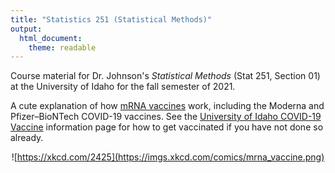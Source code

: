 ```yaml
---
title: "Statistics 251 (Statistical Methods)"
output: 
  html_document: 
    theme: readable
---
```


Course material for Dr. Johnson's *Statistical Methods* (Stat 251, Section 01) at the University of Idaho for the fall semester of 2021.

A cute explanation of how [mRNA vaccines](https://en.wikipedia.org/wiki/RNA_vaccine) work, including the Moderna and Pfizer–BioNTech COVID-19 vaccines. See the [University of Idaho COVID-19 Vaccine](https://www.uidaho.edu/vandal-health-clinic/coronavirus/vaccine) information page for how to get vaccinated if you have not done so already. 

<center>

![https://xkcd.com/2425](https://imgs.xkcd.com/comics/mrna_vaccine.png)

</center>

<!-- ![https://xkcd.com/59](http://imgs.xkcd.com/comics/graduation.jpg) -->
<!-- ![https://xkcd.com/314](http://imgs.xkcd.com/comics/dating_pools.png) -->
<!-- ![https://xkcd.com/539](https://imgs.xkcd.com/comics/boyfriend.png) -->
<!-- ![https://xkcd.com/552](http://imgs.xkcd.com/comics/correlation.png) -->
<!-- ![https://xkcd.com/557](http://imgs.xkcd.com/comics/students.png) -->
<!-- ![https://xkcd.com/688](https://imgs.xkcd.com/comics/self_description.png) -->
<!-- ![https://xkcd.com/833](https://imgs.xkcd.com/comics/convincing.png) -->
<!-- ![https://xkcd.com/882](http://imgs.xkcd.com/comics/significant.png) -->
<!-- ![https://xkcd.com/892](http://imgs.xkcd.com/comics/null_hypothesis.png) -->
<!-- ![https://xkcd.com/1260](http://imgs.xkcd.com/comics/ld50.png) -->
<!-- ![https://xkcd.com/1347](http://imgs.xkcd.com/comics/t_distribution.png) -->
<!-- ![https://xkcd.com/1462](https://imgs.xkcd.com/comics/blind_trials.png) -->
<!-- ![https://xkcd.com/1526](https://imgs.xkcd.com/comics/placebo_blocker.png) -->
<!-- ![https://xkcd.com/1781](http://imgs.xkcd.com/comics/artifacts.png) -->
<!-- ![https://xkcd.com/1798](http://imgs.xkcd.com/comics/box_plot.png) -->
<!-- ![https://xkcd.com/1999](http://imgs.xkcd.com/comics/selection_effect.png) -->
<!-- ![https://xkcd.com/2048](http://imgs.xkcd.com/comics/curve_fitting.png) -->
<!-- ![https://xkcd.com/2080](http://imgs.xkcd.com/comics/cohort_and_age_effects.png) -->
<!-- ![https://xkcd.com/2110](http://imgs.xkcd.com/comics/error_bars.png) -->
<!-- ![https://xccd.com/2142](https://imgs.xkcd.com/comics/dangerous_fields.png) -->
<!-- ![https://xkcd.com/2303](https://imgs.xkcd.com/comics/error_types.png) -->
<!-- ![https://xkcd.com/2311](http://imgs.xkcd.com/comics/confidence_interval.png) -->
<!-- ![https://xkcd.com/2343](https://imgs.xkcd.com/comics/mathematical_symbol_fight.png) -->
<!-- ![https://xkcd.com/2400](https://imgs.xkcd.com/comics/statistics.png) -->

<!-- ![https://xkcd.com/520](https://imgs.xkcd.com/comics/cuttlefish.png) -->

<!-- You may be familiar with some of [Timothée Chalamet's](https://en.wikipedia.org/wiki/Timoth%C3%A9e_Chalamet) filmography (I'm looking forward to seeing how he does in the new [Dune](https://youtu.be/n9xhJrPXop4) movie because I'm a fan of [Frank Herbert's](https://en.wikipedia.org/wiki/Frank_Herbert) books), but have you seen his early work? -->

<!-- <center> -->

<!-- <iframe width="560" height="315" src="https://www.youtube.com/embed/BvWefB4NGGI" frameborder="0" allow="accelerometer; autoplay; encrypted-media; gyroscope; picture-in-picture" allowfullscreen></iframe> -->

<!-- Apparently he enjoyed his statistics course. -->

<!-- </center> -->

<!-- ![](opus-magnum.gif) -->

<!-- ![](opus-magnum.png)  -->

<!-- My solution to the "Precision Machine Oil" puzzle in the game [Opus Magnum](https://en.wikipedia.org/wiki/Opus_Magnum_(video_game)). The histograms show the distribution of cost, number of cycles, and area for solutions by other players (my solution is shown by the vertical line).   -->
